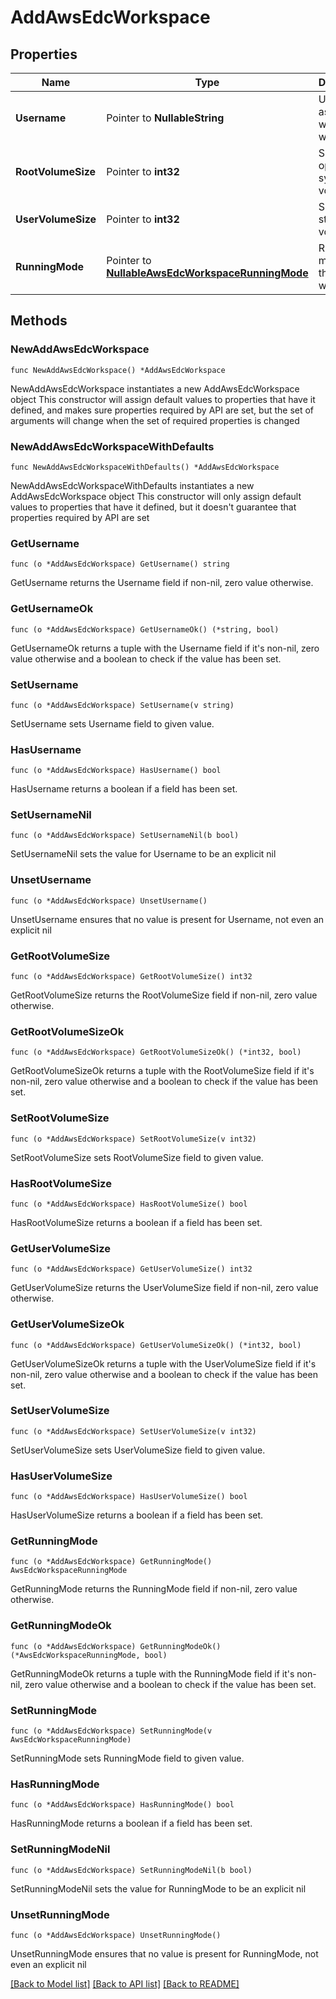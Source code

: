 # AddAwsEdcWorkspace

## Properties

Name | Type | Description | Notes
------------ | ------------- | ------------- | -------------
**Username** | Pointer to **NullableString** | Username associated with workspace | [optional] 
**RootVolumeSize** | Pointer to **int32** | Size of operating system volume | [optional] 
**UserVolumeSize** | Pointer to **int32** | Size of user storage volume | [optional] 
**RunningMode** | Pointer to [**NullableAwsEdcWorkspaceRunningMode**](AwsEdcWorkspaceRunningMode.md) | Running mode of this workspace | [optional] 

## Methods

### NewAddAwsEdcWorkspace

`func NewAddAwsEdcWorkspace() *AddAwsEdcWorkspace`

NewAddAwsEdcWorkspace instantiates a new AddAwsEdcWorkspace object
This constructor will assign default values to properties that have it defined,
and makes sure properties required by API are set, but the set of arguments
will change when the set of required properties is changed

### NewAddAwsEdcWorkspaceWithDefaults

`func NewAddAwsEdcWorkspaceWithDefaults() *AddAwsEdcWorkspace`

NewAddAwsEdcWorkspaceWithDefaults instantiates a new AddAwsEdcWorkspace object
This constructor will only assign default values to properties that have it defined,
but it doesn't guarantee that properties required by API are set

### GetUsername

`func (o *AddAwsEdcWorkspace) GetUsername() string`

GetUsername returns the Username field if non-nil, zero value otherwise.

### GetUsernameOk

`func (o *AddAwsEdcWorkspace) GetUsernameOk() (*string, bool)`

GetUsernameOk returns a tuple with the Username field if it's non-nil, zero value otherwise
and a boolean to check if the value has been set.

### SetUsername

`func (o *AddAwsEdcWorkspace) SetUsername(v string)`

SetUsername sets Username field to given value.

### HasUsername

`func (o *AddAwsEdcWorkspace) HasUsername() bool`

HasUsername returns a boolean if a field has been set.

### SetUsernameNil

`func (o *AddAwsEdcWorkspace) SetUsernameNil(b bool)`

 SetUsernameNil sets the value for Username to be an explicit nil

### UnsetUsername
`func (o *AddAwsEdcWorkspace) UnsetUsername()`

UnsetUsername ensures that no value is present for Username, not even an explicit nil
### GetRootVolumeSize

`func (o *AddAwsEdcWorkspace) GetRootVolumeSize() int32`

GetRootVolumeSize returns the RootVolumeSize field if non-nil, zero value otherwise.

### GetRootVolumeSizeOk

`func (o *AddAwsEdcWorkspace) GetRootVolumeSizeOk() (*int32, bool)`

GetRootVolumeSizeOk returns a tuple with the RootVolumeSize field if it's non-nil, zero value otherwise
and a boolean to check if the value has been set.

### SetRootVolumeSize

`func (o *AddAwsEdcWorkspace) SetRootVolumeSize(v int32)`

SetRootVolumeSize sets RootVolumeSize field to given value.

### HasRootVolumeSize

`func (o *AddAwsEdcWorkspace) HasRootVolumeSize() bool`

HasRootVolumeSize returns a boolean if a field has been set.

### GetUserVolumeSize

`func (o *AddAwsEdcWorkspace) GetUserVolumeSize() int32`

GetUserVolumeSize returns the UserVolumeSize field if non-nil, zero value otherwise.

### GetUserVolumeSizeOk

`func (o *AddAwsEdcWorkspace) GetUserVolumeSizeOk() (*int32, bool)`

GetUserVolumeSizeOk returns a tuple with the UserVolumeSize field if it's non-nil, zero value otherwise
and a boolean to check if the value has been set.

### SetUserVolumeSize

`func (o *AddAwsEdcWorkspace) SetUserVolumeSize(v int32)`

SetUserVolumeSize sets UserVolumeSize field to given value.

### HasUserVolumeSize

`func (o *AddAwsEdcWorkspace) HasUserVolumeSize() bool`

HasUserVolumeSize returns a boolean if a field has been set.

### GetRunningMode

`func (o *AddAwsEdcWorkspace) GetRunningMode() AwsEdcWorkspaceRunningMode`

GetRunningMode returns the RunningMode field if non-nil, zero value otherwise.

### GetRunningModeOk

`func (o *AddAwsEdcWorkspace) GetRunningModeOk() (*AwsEdcWorkspaceRunningMode, bool)`

GetRunningModeOk returns a tuple with the RunningMode field if it's non-nil, zero value otherwise
and a boolean to check if the value has been set.

### SetRunningMode

`func (o *AddAwsEdcWorkspace) SetRunningMode(v AwsEdcWorkspaceRunningMode)`

SetRunningMode sets RunningMode field to given value.

### HasRunningMode

`func (o *AddAwsEdcWorkspace) HasRunningMode() bool`

HasRunningMode returns a boolean if a field has been set.

### SetRunningModeNil

`func (o *AddAwsEdcWorkspace) SetRunningModeNil(b bool)`

 SetRunningModeNil sets the value for RunningMode to be an explicit nil

### UnsetRunningMode
`func (o *AddAwsEdcWorkspace) UnsetRunningMode()`

UnsetRunningMode ensures that no value is present for RunningMode, not even an explicit nil

[[Back to Model list]](../README.md#documentation-for-models) [[Back to API list]](../README.md#documentation-for-api-endpoints) [[Back to README]](../README.md)


